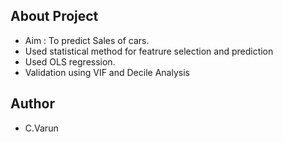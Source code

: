 ## About Project
* Aim : To predict Sales of cars.
* Used statistical method for featrure selection and prediction
* Used OLS regression.
* Validation using VIF and Decile Analysis

## Author
- C.Varun
